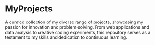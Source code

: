 # MyProjects
A curated collection of my diverse range of projects, showcasing my passion for innovation and problem-solving. From web applications and data analysis to creative coding experiments, this repository serves as a testament to my skills and dedication to continuous learning.
